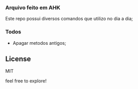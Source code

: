 
### Arquivo feito em AHK

Este repo possui diversos comandos que utilizo no dia a dia;


### Todos

 - Apagar metodos antigos;


License
----

MIT


feel free to explore!
